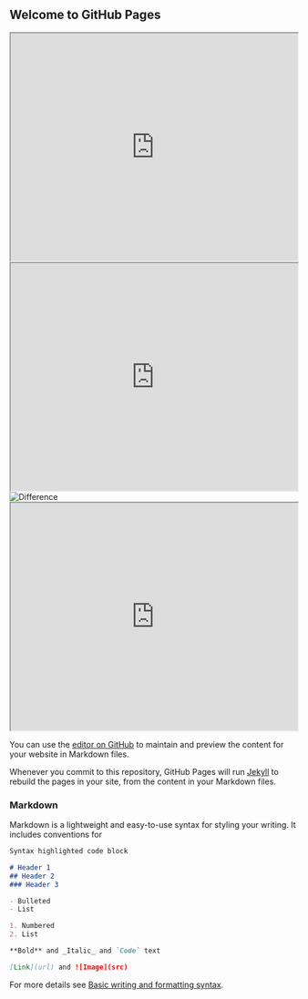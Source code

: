 ## Welcome to GitHub Pages

<iframe src="https://victoriabeckley.github.io/prop13/zillow_chart.html" width="100%" height="400" title="Zillow Market Rate Home Value Estimate by Neighborhood"></iframe>

<iframe src="https://victoriabeckley.github.io/prop13/assessed_chart.html" width="100%" height="400" title="Assessed Home Value by Neighborhood"></iframe>


<img src="https://victoriabeckley.github.io/prop13/Screen Shot 2022-05-09 at 11.54.05 AM.png" alt="Difference">

<iframe src="https://victoriabeckley.github.io/prop13/difference.html" width="100%" height="400" title="Assessed Home Value by Neighborhood"></iframe>

You can use the [editor on GitHub](https://github.com/victoriabeckley/prop13/edit/gh-pages/index.md) to maintain and preview the content for your website in Markdown files.

Whenever you commit to this repository, GitHub Pages will run [Jekyll](https://jekyllrb.com/) to rebuild the pages in your site, from the content in your Markdown files.

### Markdown

Markdown is a lightweight and easy-to-use syntax for styling your writing. It includes conventions for

```markdown
Syntax highlighted code block

# Header 1
## Header 2
### Header 3

- Bulleted
- List

1. Numbered
2. List

**Bold** and _Italic_ and `Code` text

[Link](url) and ![Image](src)
```

For more details see [Basic writing and formatting syntax](https://docs.github.com/en/github/writing-on-github/getting-started-with-writing-and-formatting-on-github/basic-writing-and-formatting-syntax).


